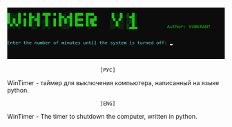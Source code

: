 ![alt WinTimer](https://github.com/SUBERANT/WinTimer/blob/master/Screenshot.png)     
     
                                  [РУС]     
WinTimer - таймер для выключения компьютера, написанный на языке python.  
     
                                  [ENG]     
WinTimer - The timer to shutdown the computer, written in python.
